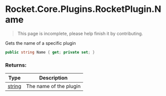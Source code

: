 # Rocket.Core.Plugins.RocketPlugin.Name

> This page is incomplete, please help finish it by contributing.

Gets the name of a specific plugin

```csharp
public string Name { get; private set; }
```

### Returns:

Type | Description
------------ | -------------
[string](https://docs.microsoft.com/en-us/dotnet/api/system.string?view=netframework-3.5) | The name of the plugin